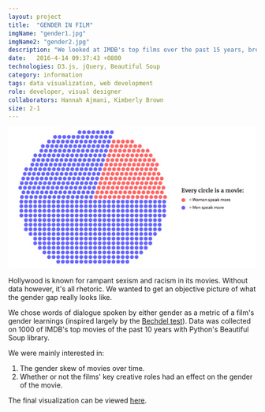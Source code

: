 ```yaml
---
layout: project
title:  "GENDER IN FILM"
imgName: "gender1.jpg"
imgName2: "gender2.jpg"
description: "We looked at IMDB's top films over the past 15 years, breaking them down by the gendered-ness of their spoken dialogue."
date:   2016-4-14 09:37:43 +0800
technologies: D3.js, jQuery, Beautiful Soup
category: information
tags: data visualization, web development
role: developer, visual designer
collaborators: Hannah Ajmani, Kimberly Brown
size: 2-1
---
```


<a href="/viz/">![Alt](/img/gender/viz.jpg)</a>

Hollywood is known for rampant sexism and racism in its movies. Without data however, it's all rhetoric. We wanted to get an objective picture of what the gender gap really looks like.

We chose words of dialogue spoken by either gender as a metric of a film's gender learnings (inspired largely by the <a href="http://bechdeltest.com/">Bechdel test</a>). Data was collected on 1000 of IMDB's top movies of the past 10 years with Python's Beautiful Soup library.

We were mainly interested in:

1. The gender skew of movies over time.
2. Whether or not the films' key creative roles had an effect on the gender of the movie.

The final visualization can be viewed <a href="/cs3300-p2/">here</a>.








